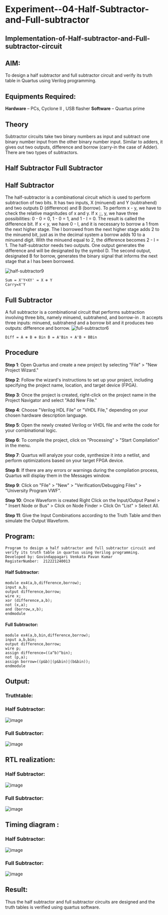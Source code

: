 # Experiment--04-Half-Subtractor-and-Full-subtractor
## Implementation-of-Half-subtractor-and-Full-subtractor-circuit
## AIM:
To design a half subtractor and full subtractor circuit and verify its truth table in Quartus using Verilog programming.

## Equipments Required:
<b>Hardware</b> – PCs, Cyclone II , USB flasher
<b>Software</b> – Quartus prime
## Theory
Subtractor circuits take two binary numbers as input and subtract one binary number input from the other binary number input. Similar to adders, it gives out two outputs, difference and borrow (carry-in the case of Adder). There are two types of subtractors.

## Half Subtractor Full Subtractor
## Half Subtractor
The half-subtractor is a combinational circuit which is used to perform subtraction of two bits. It has two inputs, X (minuend) and Y (subtrahend) and two outputs D (difference) and B (borrow). To perform x - y, we have to check the relative magnitudes of x and y. If x ;;, y, we have three possibilities: 0 - 0 = 0, 1 - 0 = 1, and 1 - I = 0. The result is called the difference bit. If x < y, we have 0 - I, and it is necessary to borrow a 1 from the next higher stage. The I borrowed from the next higher stage adds 2 to the minuend bit, just as in the decimal system a borrow adds 10 to a minuend digit. With the minuend equal to 2, the difference becomes 2 - I = 1. The half-subtractor needs two outputs. One output generates the difference and will be designated by the symbol D. The second output, designated B for borrow, generates the binary signal that informs the next stage that a I has been borrowed.

![half-subtractor9](https://user-images.githubusercontent.com/36288975/166112538-58c3bc7c-ee5d-4e6a-ac8d-8e8328efe27a.png)

```
Sum = X'Y+XY' = X ⊕ Y
Carry=X'Y
```
## Full Subtractor
A full subtractor is a combinational circuit that performs subtraction involving three bits, namely minuend, subtrahend, and borrow-in . It accepts three inputs: minuend, subtrahend and a borrow bit and it produces two outputs: difference and borrow. 
![full-subtractor6](https://user-images.githubusercontent.com/36288975/166112541-24c68359-3de8-4674-ae22-8272ffc385ed.png)
```
Diff = A ⊕ B ⊕ Bin B = A'Bin + A'B + BBin
```
## Procedure

<b>Step 1</b>: Open Quartus and create a new project by selecting "File" > "New Project Wizard."

<b>Step 2</b>: Follow the wizard's instructions to set up your project, including specifying the project name, location, and target device (FPGA).

<b>Step 3</b>: Once the project is created, right-click on the project name in the Project Navigator and select "Add New File."

<b>Step 4</b>: Choose "Verilog HDL File" or "VHDL File," depending on your chosen hardware description language.

<b>Step 5</b>: Open the newly created Verilog or VHDL file and write the code for your combinational logic.

<b>Step 6</b>: To compile the project, click on "Processing" > "Start Compilation" in the menu.

<b>Step 7</b>: Quartus will analyze your code, synthesize it into a netlist, and perform optimizations based on your target FPGA device.

<b>Step 8</b>: If there are any errors or warnings during the compilation process, Quartus will display them in the Messages window.

<b>Step 9</b>: Click on "File" > "New" > "Verification/Debugging Files" > "University Program VWF".

<b>Step 10</b>: Once Waveform is created Right Click on the Input/Output Panel > " Insert Node or Bus" > Click on Node Finder > Click On "List" > Select All.

<b>Step 11</b>: Give the Input Combinations according to the Truth Table amd then simulate the Output Waveform.

## Program:
```
Program to design a half subtractor and full subtractor circuit and verify its truth table in quartus using Verilog programming.
Developed by: Govindappagari Venkata Pavan Kumar
RegisterNumber:  212221240013
```
#### Half Subtractor:
```
module ex4(a,b,difference,borrow);
input a,b;
output difference,borrow;
wire x;
xor (difference,a,b);
not (x,a);
and (borrow,x,b);
endmodule
```
#### Full Subtractor:
```
module ex4(a,b,bin,difference,borrow);
input a,b,bin;
output difference,borrow;
wire p;
assign difference=((a^b)^bin);
not (p,a);
assign borrow=((p&b)|(p&bin)|(b&bin));
endmodule
```
## Output:
### Truthtable:
### Half Subtractor:

![image](https://github.com/Pavan-Gv/Experiment--03-Half-Subtractor-and-Full-subtractor/assets/94827772/a75d69d9-3154-422c-a5c4-69392ed1b2af)

### Full Subtractor:

![image](https://github.com/Pavan-Gv/Experiment--03-Half-Subtractor-and-Full-subtractor/assets/94827772/a47d7bee-98d8-426e-9a3f-fdc1d49fc418)


##  RTL realization:

### Half Subtractor:

![image](https://github.com/Pavan-Gv/Experiment--03-Half-Subtractor-and-Full-subtractor/assets/94827772/6a29838d-a92f-47e8-962e-f0ce707dd199)

### Full Subtractor:

![image](https://github.com/Pavan-Gv/Experiment--03-Half-Subtractor-and-Full-subtractor/assets/94827772/09440f96-0ee7-43d0-93bf-119ff2f22030)

## Timing diagram :

### Half Subtractor:

![image](https://github.com/Pavan-Gv/Experiment--03-Half-Subtractor-and-Full-subtractor/assets/94827772/36d671a8-eb23-4de7-9b7b-1a1e18fabfe9)

### Full Subtractor:

![image](https://github.com/Pavan-Gv/Experiment--03-Half-Subtractor-and-Full-subtractor/assets/94827772/39eb10f4-6d9b-4150-af74-b6a0b4acbeda)


## Result:
Thus the half subtractor and full subtractor circuits are designed and the truth tables is verified using quartus software.
